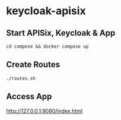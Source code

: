 # keycloak-apisix


## Start APISix, Keycloak & App

```
cd compose && docker compose up
```

## Create Routes

```
./routes.sh
```

## Access App

http://127.0.0.1:9080/index.html
